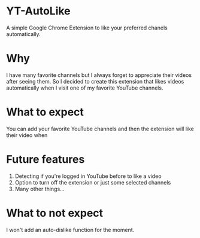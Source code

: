 # YT-AutoLike
A simple Google Chrome Extension to like your preferred chanels automatically.

# Why
I have many favorite channels but I always forget to appreciate their videos after seeing them. So I decided to create this extension that likes videos automatically when I visit one of my favorite YouTube channels.

# What to expect
You can add your favorite YouTube channels and then the extension will like their video when

# Future features
1. Detecting if you're logged in YouTube before to like a video
2. Option to turn off the extension or just some selected channels
3. Many other things...

# What to not expect
I won't add an auto-dislike function for the moment.
